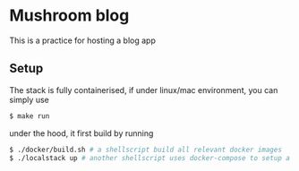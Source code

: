 # Mushroom blog
This is a practice for hosting a blog app

## Setup
The stack is fully containerised, if under linux/mac environment, you can simply use 
```bash
$ make run
```
under the hood, it first build by running
```bash
$ ./docker/build.sh # a shellscript build all relevant docker images
$ ./localstack up # another shellscript uses docker-compose to setup a local stack
```
